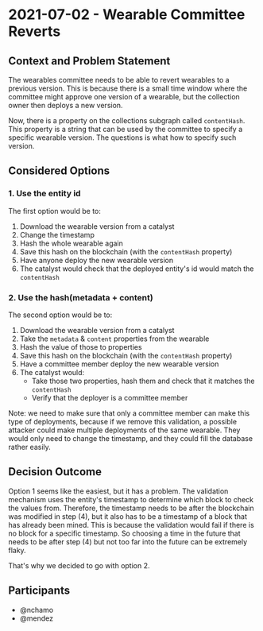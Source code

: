 # 2021-07-02 - Wearable Committee Reverts

## Context and Problem Statement

The wearables committee needs to be able to revert wearables to a previous version. This is because there is a small time window where the committee might approve one version of a wearable, but the collection owner then deploys a new version.

Now, there is a property on the collections subgraph called `contentHash`. This property is a string that can be used by the committee to specify a specific wearable version. The questions is what how to specify such version.

## Considered Options

### 1. Use the entity id

The first option would be to:
1. Download the wearable version from a catalyst
2. Change the timestamp
3. Hash the whole wearable again
4. Save this hash on the blockchain (with the `contentHash` property)
5. Have anyone deploy the new wearable version
6. The catalyst would check that the deployed entity's id would match the `contentHash`


### 2. Use the hash(metadata + content)
The second option would be to:
1. Download the wearable version from a catalyst
2. Take the `metadata` & `content` properties from the wearable
3. Hash the value of those to properties
4. Save this hash on the blockchain (with the `contentHash` property)
5. Have a committee member deploy the new wearable version
6. The catalyst would:
    * Take those two properties, hash them and check that it matches the `contentHash`
    * Verify that the deployer is a committee member

Note: we need to make sure that only a committee member can make this type of deployments, because if we remove this validation, a possible attacker could make multiple deployments of the same wearable. They would only need to change the timestamp, and they could fill the database rather easily.

## Decision Outcome

Option 1 seems like the easiest, but it has a problem. The validation mechanism uses the entity's timestamp to determine which block to check the values from. Therefore, the timestamp needs to be after the blockchain was modified in step (4), but it also has to be a timestamp of a block that has already been mined. This is because the validation would fail if there is no block for a specific timestamp. So choosing a time in the future that needs to be after step (4) but not too far into the future can be extremely flaky.

That's why we decided to go with option 2.

## Participants

- @nchamo
- @mendez
